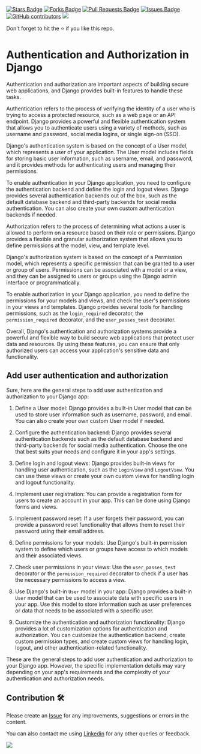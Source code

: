 <a href="https://github.com/drshahizan/learn-django/stargazers"><img src="https://img.shields.io/github/stars/drshahizan/learn-django" alt="Stars Badge"/></a>
<a href="https://github.com/drshahizan/learn-django/network/members"><img src="https://img.shields.io/github/forks/drshahizan/learn-django" alt="Forks Badge"/></a>
<a href="https://github.com/drshahizan/learn-django/pulls"><img src="https://img.shields.io/github/issues-pr/drshahizan/learn-django" alt="Pull Requests Badge"/></a>
<a href="https://github.com/drshahizan/learn-django/issues"><img src="https://img.shields.io/github/issues/drshahizan/learn-django" alt="Issues Badge"/></a>
<a href="https://github.com/drshahizan/learn-django/graphs/contributors"><img alt="GitHub contributors" src="https://img.shields.io/github/contributors/drshahizan/learn-django?color=2b9348"></a>
![](https://visitor-badge.glitch.me/badge?page_id=drshahizan/learn-django)

Don't forget to hit the :star: if you like this repo.
# Authentication and Authorization in Django

Authentication and authorization are important aspects of building secure web applications, and Django provides built-in features to handle these tasks.

Authentication refers to the process of verifying the identity of a user who is trying to access a protected resource, such as a web page or an API endpoint. Django provides a powerful and flexible authentication system that allows you to authenticate users using a variety of methods, such as username and password, social media logins, or single sign-on (SSO).

Django's authentication system is based on the concept of a User model, which represents a user of your application. The User model includes fields for storing basic user information, such as username, email, and password, and it provides methods for authenticating users and managing their permissions.

To enable authentication in your Django application, you need to configure the authentication backend and define the login and logout views. Django provides several authentication backends out of the box, such as the default database backend and third-party backends for social media authentication. You can also create your own custom authentication backends if needed.

Authorization refers to the process of determining what actions a user is allowed to perform on a resource based on their role or permissions. Django provides a flexible and granular authorization system that allows you to define permissions at the model, view, and template level.

Django's authorization system is based on the concept of a Permission model, which represents a specific permission that can be granted to a user or group of users. Permissions can be associated with a model or a view, and they can be assigned to users or groups using the Django admin interface or programmatically.

To enable authorization in your Django application, you need to define the permissions for your models and views, and check the user's permissions in your views and templates. Django provides several tools for handling permissions, such as the `login_required` decorator, the `permission_required` decorator, and the `user_passes_test` decorator.

Overall, Django's authentication and authorization systems provide a powerful and flexible way to build secure web applications that protect user data and resources. By using these features, you can ensure that only authorized users can access your application's sensitive data and functionality.

## Add user authentication and authorization
Sure, here are the general steps to add user authentication and authorization to your Django app:

1. Define a User model: Django provides a built-in User model that can be used to store user information such as username, password, and email. You can also create your own custom User model if needed.

2. Configure the authentication backend: Django provides several authentication backends such as the default database backend and third-party backends for social media authentication. Choose the one that best suits your needs and configure it in your app's settings.

3. Define login and logout views: Django provides built-in views for handling user authentication, such as the `LoginView` and `LogoutView`. You can use these views or create your own custom views for handling login and logout functionality.

4. Implement user registration: You can provide a registration form for users to create an account in your app. This can be done using Django forms and views.

5. Implement password reset: If a user forgets their password, you can provide a password reset functionality that allows them to reset their password using their email address.

6. Define permissions for your models: Use Django's built-in permission system to define which users or groups have access to which models and their associated views.

7. Check user permissions in your views: Use the `user_passes_test` decorator or the `permission_required` decorator to check if a user has the necessary permissions to access a view.

8. Use Django's built-in `User` model in your app: Django provides a built-in `User` model that can be used to associate data with specific users in your app. Use this model to store information such as user preferences or data that needs to be associated with a specific user.

9. Customize the authentication and authorization functionality: Django provides a lot of customization options for authentication and authorization. You can customize the authentication backend, create custom permission types, and create custom views for handling login, logout, and other authentication-related functionality.

These are the general steps to add user authentication and authorization to your Django app. However, the specific implementation details may vary depending on your app's requirements and the complexity of your authentication and authorization needs.
## Contribution 🛠️
Please create an [Issue](https://github.com/drshahizan/learn-django/issues) for any improvements, suggestions or errors in the content.

You can also contact me using [Linkedin](https://www.linkedin.com/in/drshahizan/) for any other queries or feedback.

![](https://komarev.com/ghpvc/?username=drshahizan&label=Views&color=0e75b6&style=flat)
